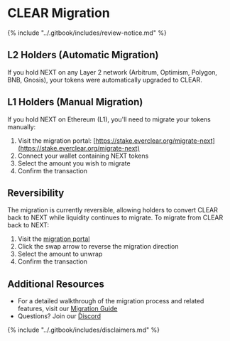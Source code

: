 # CLEAR Migration

{% include "../.gitbook/includes/review-notice.md" %}

## L2 Holders (Automatic Migration)

If you hold NEXT on any Layer 2 network (Arbitrum, Optimism, Polygon, BNB, Gnosis), your tokens were automatically upgraded to CLEAR.&#x20;

## L1 Holders (Manual Migration)

If you hold NEXT on Ethereum (L1), you'll need to migrate your tokens manually:

1. Visit the migration portal: [https://stake.everclear.org/migrate-next](https://stake.everclear.org/migrate-next)
2. Connect your wallet containing NEXT tokens
3. Select the amount you wish to migrate
4. Confirm the transaction

## Reversibility

The migration is currently reversible, allowing holders to convert CLEAR back to NEXT while liquidity continues to migrate. To migrate from CLEAR back to NEXT:

1. Visit the [migration portal](https://stake.everclear.org/migrate-next)
2. Click the swap arrow to reverse the migration direction
3. Select the amount to unwrap
4. Confirm the transaction

## Additional Resources

* For a detailed walkthrough of the migration process and related features, visit our [Migration Guide](https://www.everclear.org/blog/clear-tokenomics-guide)
* Questions? Join our [Discord](https://discord.gg/everclear)

{% include "../.gitbook/includes/disclaimers.md" %}


